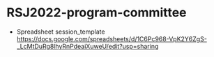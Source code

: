 # RSJ2022-program-committee

- Spreadsheet session_template
https://docs.google.com/spreadsheets/d/1C6Pc968-VpK2Y6ZgS-_LcMtDuRg8lhyRnPdeaiXuweU/edit?usp=sharing

